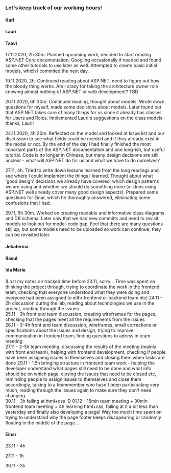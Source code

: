 ### Let's keep track of our working hours!

#### Karl

#### Lauri

#### Taavi

17.11.2020, 2h 30m. Planned upcoming work, decided to start reading ASP.NET Core documentation, Googling occasionally if needed and found some other tutorials to use later as well. Attempted to create basic initial models, which I commited the next day.

19.11.2020, 2h. Continued reading about ASP.NET, need to figure out how the bloody thing works. Am I crazy for taking the architecture owner role knowing almost nothing of ASP.NET or web development? TBD

20.11.2020, 6h 30m. Continued reading, thought about models. Wrote down questions for myself, made some decisions about models. Later found out that ASP.NET takes care of many things for us since it already has classes for Users and Roles. Implemented Lauri's suggestions on the class models - thanks, Lauri!

24.11.2020, 4h 20m. Reflected on the model and looked at Issue list and our discussion to see what fields could be needed and if they already exist in the model or not. By the end of the day I had finally finished the most important parts of the ASP.NET documentation and one long-ish, but useful tutorial. Code is no longer in Chinese, but many design decisions are still unclear - what will ASP.NET do for us and what we have to do ourselves?

27.11, 4h. Tried to write down lessons learned from the long readings and see where I could implement the things I learned. Thought about what 'good design' decisions we already have covered, which design patterns we are using and whether we should do something more (or does using ASP.NET well already cover many good design aspects). Prepared some questions for Einar, which he thoroughly answered, eliminating some confusions that I had. 

29.11, 5h 30m. Worked on creating readable and informative class diagrams and DB schema. Later saw that we had new committs and need to revisit models to look out for model-code gap. Feel that there are many questions still up, but some models need to be uploaded so work can continue; they can be revisited later.

#### Jekaterina

#### Rasul

#### Ida Maria
(Lost my notes on tracked time before 23.11, sorry... Time was spent on thinking the project through, trying to coordinate the work in the frontend team, checking that everyone understood what they were doing and everyone had been assigned to eithr frontend or backend team etc)
24.11 - 2h discussion during the lab, reading about technologies we use in the project, reading through the issues<br>
25.11 - 3h front end team discussion, creating wireframes for the pages, checking that the pages meet all the requirements from the issues<br>
26.11 - 3-4h front end team discussion, wireframes, small corrections or specifications about the issues and design, trying to improve communication in frontend team, finding questions to adress in team meeting<br>
27.11 - 2-3h team meeting, discussing the results of the meeting (mainly with front end team), helping with frontend development, checking if people have been assigning issues to themselves and closing them when tasks are done
29.11 - 1.5h bringing structure in frontend team work - helping the developer understand what pages still need to be done and what info should be on which page, closing the issues that need to be closed etc, reminding people to assign issues to themselves and close them accordingly, talking to a teammember who hasn't been participating very much, reading through the issues again to make sure they don't need changing<br>
30.11 - 3h failing at html+css :D 
01.12 - 15min team meeting + 30min frontend team meeting + 4h learning html+css, failing at it a bit less than yesterday and finally also developing a page! Way too much time spent on trying to understand why the page footer keeps disappearing or randomly floating in the middle of the page...

#### Einar
23.11 - 4h

27.11 - 1h

30.11 - 3h
